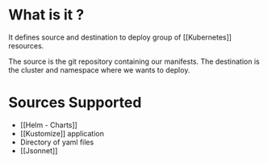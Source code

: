 # What is it ?

It defines source and destination to deploy group of [[Kubernetes]] resources.

The source is the git repository containing our manifests. 
The destination is the cluster and namespace where we wants to deploy.

# Sources Supported

- [[Helm - Charts]]
- [[Kustomize]] application
- Directory of yaml files
- [[Jsonnet]]